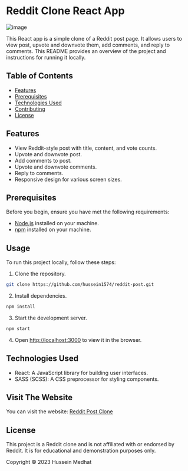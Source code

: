 # Reddit Clone React App

![image](https://github.com/hussein1574/reddit-post/assets/10996722/2d9312bb-b8c8-48d3-8279-ebcf020d55b9)

This React app is a simple clone of a Reddit post page. It allows users to view post, upvote and downvote them, add comments, and reply to comments. This README provides an overview of the project and instructions for running it locally.

## Table of Contents

- [Features](#features)
- [Prerequisites](#prerequisites)
- [Technologies Used](#technologies-used)
- [Contributing](#contributing)
- [License](#license)

## Features

- View Reddit-style post with title, content, and vote counts.
- Upvote and downvote post.
- Add comments to post.
- Upvote and downvote comments.
- Reply to comments.
- Responsive design for various screen sizes.

## Prerequisites

Before you begin, ensure you have met the following requirements:

- [Node.js](https://nodejs.org/) installed on your machine.
- [npm](https://www.npmjs.com/) installed on your machine.

## Usage

To run this project locally, follow these steps:

1. Clone the repository.

```bash
git clone https://github.com/hussein1574/reddit-post.git
```

2. Install dependencies.

```bash
npm install
```

3. Start the development server.

```bash
npm start
```

4. Open [http://localhost:3000](http://localhost:3000) to view it in the browser.

## Technologies Used

- React: A JavaScript library for building user interfaces.
- SASS (SCSS): A CSS preprocessor for styling components.

## Visit The Website

You can visit the website: [Reddit Post Clone](https://redditclone-31lm.onrender.com/)

## License

This project is a Reddit clone and is not affiliated with or endorsed by Reddit. It is for educational and demonstration purposes only.

Copyright © 2023 Hussein Medhat
